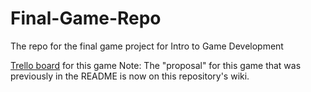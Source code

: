 # Final-Game-Repo
The repo for the final game project for Intro to Game Development


[Trello board](https://trello.com/b/Jq1zLibC/proplift-working-title) for this game
Note: The "proposal" for this game that was previously in the README is now on this repository's wiki.
